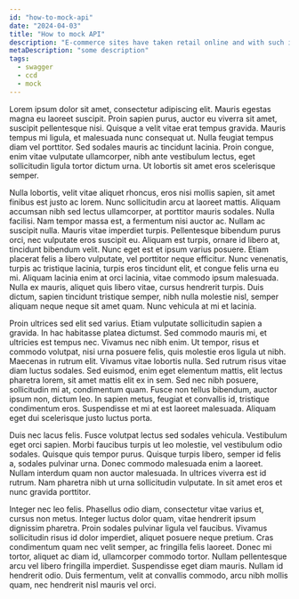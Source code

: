 ```yaml
---
id: "how-to-mock-api"
date: "2024-04-03"
title: "How to mock API"
description: "E-commerce sites have taken retail online and with such its audience. Once representatives used to be able to physically approach customers to see if they needed their assistance, now when visitors are on a website many companies are not aware of their existence unless the visitor makes contact."
metaDescription: "some description"
tags:
  - swagger
  - ccd
  - mock
---
```


Lorem ipsum dolor sit amet, consectetur adipiscing elit. Mauris egestas magna eu laoreet suscipit. Proin sapien purus, auctor eu viverra sit amet, suscipit pellentesque nisi. Quisque a velit vitae erat tempus gravida. Mauris tempus mi ligula, et malesuada nunc consequat ut. Nulla feugiat tempus diam vel porttitor. Sed sodales mauris ac tincidunt lacinia. Proin congue, enim vitae vulputate ullamcorper, nibh ante vestibulum lectus, eget sollicitudin ligula tortor dictum urna. Ut lobortis sit amet eros scelerisque semper.

Nulla lobortis, velit vitae aliquet rhoncus, eros nisi mollis sapien, sit amet finibus est justo ac lorem. Nunc sollicitudin arcu at laoreet mattis. Aliquam accumsan nibh sed lectus ullamcorper, at porttitor mauris sodales. Nulla facilisi. Nam tempor massa est, a fermentum nisi auctor ac. Nullam ac suscipit nulla. Mauris vitae imperdiet turpis. Pellentesque bibendum purus orci, nec vulputate eros suscipit eu. Aliquam est turpis, ornare id libero at, tincidunt bibendum velit. Nunc eget est et ipsum varius posuere. Etiam placerat felis a libero vulputate, vel porttitor neque efficitur. Nunc venenatis, turpis ac tristique lacinia, turpis eros tincidunt elit, et congue felis urna eu mi. Aliquam lacinia enim at orci lacinia, vitae commodo ipsum malesuada. Nulla ex mauris, aliquet quis libero vitae, cursus hendrerit turpis. Duis dictum, sapien tincidunt tristique semper, nibh nulla molestie nisl, semper aliquam neque neque sit amet quam. Nunc vehicula at mi et lacinia.

Proin ultrices sed elit sed varius. Etiam vulputate sollicitudin sapien a gravida. In hac habitasse platea dictumst. Sed commodo mauris mi, et ultricies est tempus nec. Vivamus nec nibh enim. Ut tempor, risus et commodo volutpat, nisi urna posuere felis, quis molestie eros ligula ut nibh. Maecenas in rutrum elit. Vivamus vitae lobortis nulla. Sed rutrum risus vitae diam luctus sodales. Sed euismod, enim eget elementum mattis, elit lectus pharetra lorem, sit amet mattis elit ex in sem. Sed nec nibh posuere, sollicitudin mi at, condimentum quam. Fusce non tellus bibendum, auctor ipsum non, dictum leo. In sapien metus, feugiat et convallis id, tristique condimentum eros. Suspendisse et mi at est laoreet malesuada. Aliquam eget dui scelerisque justo luctus porta.

Duis nec lacus felis. Fusce volutpat lectus sed sodales vehicula. Vestibulum eget orci sapien. Morbi faucibus turpis ut leo molestie, vel vestibulum odio sodales. Quisque quis tempor purus. Quisque turpis libero, semper id felis a, sodales pulvinar urna. Donec commodo malesuada enim a laoreet. Nullam interdum quam non auctor malesuada. In ultrices viverra est id rutrum. Nam pharetra nibh ut urna sollicitudin vulputate. In sit amet eros et nunc gravida porttitor.

Integer nec leo felis. Phasellus odio diam, consectetur vitae varius et, cursus non metus. Integer luctus dolor quam, vitae hendrerit ipsum dignissim pharetra. Proin sodales pulvinar ligula vel faucibus. Vivamus sollicitudin risus id dolor imperdiet, aliquet posuere neque pretium. Cras condimentum quam nec velit semper, ac fringilla felis laoreet. Donec mi tortor, aliquet ac diam id, ullamcorper commodo tortor. Nullam pellentesque arcu vel libero fringilla imperdiet. Suspendisse eget diam mauris. Nullam id hendrerit odio. Duis fermentum, velit at convallis commodo, arcu nibh mollis quam, nec hendrerit nisl mauris vel orci.

